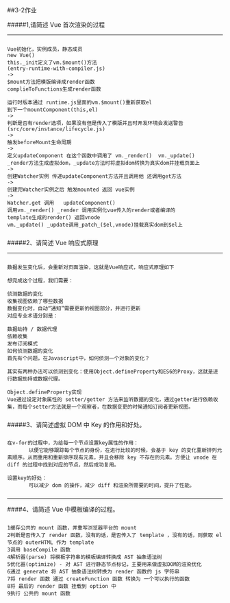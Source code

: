 ##3-2作业

#####1,请简述 Vue 首次渲染的过程

---

#####
    Vue初始化，实例成员，静态成员
    new Vue()
    this._init定义了vm.$mount()方法
    (entry-runtime-with-compiler.js)
    ->
    $mount方法把模版编译成render函数
    complieToFunctions生成render函数
    
    运行时版本通过 runtime.js里面的vm.$mount()重新获取el
    到下一个mountComponent(this,el)
    ->
    判断是否有render选项，如果没有但是传入了模版并且时开发环境会发送警告
    (src/core/instance/lifecycle.js)
    ->
    触发beforeMount生命周期
    ->
    定义updateComponent 在这个函数中调用了 vm._render()  vm._update()
    _render方法生成虚拟dom，_update方法时将虚拟dom转换为真实dom并挂载页面上
    ->
    创建Watcher实例 传递updateComponent方法并且调用他 还调用get方法
    ->
    创建完Watcher实例之后 触发mounted 返回 vue实例
    ->
    Watcher.get 调用   updateComponent() 
    调用vm._render() _render 调用实例化vue传入的render或者编译的
    template生成的render() 返回vnode
    vm._update() _update调用_patch_($el,vnode)挂载真实dom到$el上
   
#####

#####2、请简述 Vue 响应式原理

---

#####
    数据发生变化后，会重新对页面渲染，这就是Vue响应式，响应式原理如下
    
    想完成这个过程，我们需要：
    
    侦测数据的变化
    收集视图依赖了哪些数据
    数据变化时，自动“通知”需要更新的视图部分，并进行更新
    对应专业术语分别是：
    
    数据劫持 / 数据代理
    依赖收集
    发布订阅模式
    如何侦测数据的变化
    首先有个问题，在Javascript中，如何侦测一个对象的变化？
    
    其实有两种办法可以侦测到变化：使用Object.defineProperty和ES6的Proxy，这就是进行数据劫持或数据代理。
    
    Object.defineProperty实现
    Vue通过设定对象属性的 setter/getter 方法来监听数据的变化，通过getter进行依赖收集，而每个setter方法就是一个观察者，在数据变更的时候通知订阅者更新视图。
#####
#####3、请简述虚拟 DOM 中 Key 的作用和好处。
#####
    在v-for的过程中，为给每一个节点设置key属性的作用：
           以便它能够跟踪每个节点的身份，在进行比较的时候，会基于 key 的变化重新排列元素顺序。从而重用和重新排序现有元素，并且会移除 key 不存在的元素。方便让 vnode 在 diff 的过程中找到对应的节点，然后成功复用。
   
    设置key的好处：
           可以减少 dom 的操作，减少 diff 和渲染所需要的时间，提升了性能。
#####

---
####4、请简述 Vue 中模板编译的过程。
#####
    1缓存公共的 mount 函数，并重写浏览器平台的 mount
    2判断是否传入了 render 函数，没有的话，是否传入了 template ，没有的话，则获取 el 节点的 outerHTML 作为 template
    3调用 baseCompile 函数
    4解析器(parse) 将模板字符串的模板编译转换成 AST 抽象语法树
    5优化器(optimize) - 对 AST 进行静态节点标记，主要用来做虚拟DOM的渲染优化
    6通过 generate 将 AST 抽象语法树转换为 render 函数的 js 字符串
    7将 render 函数 通过 createFunction 函数 转换为 一个可以执行的函数
    8将 最后的 render 函数 挂载到 option 中
    9执行 公共的 mount 函数
#####
